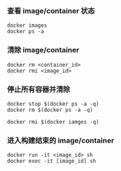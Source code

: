 ### 查看 image/container 状态
    docker images
    docker ps -a

### 清除 image/container
    docker rm <container_id>
    docker rmi <image_id>


### 停止所有容器并清除
    docker stop $(docker ps -a -q)
    docker rm $(docker ps -a -q)
    
    docker rmi $(docker iamges -q)

### 进入构建结束的 image/container
    docker run -it <image_id> sh
    docker exec -it [image_id] sh


